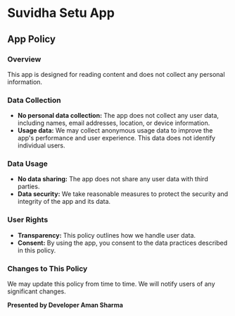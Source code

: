 # Suvidha Setu App

## App Policy

### Overview
This app is designed for reading content and does not collect any personal information.

### Data Collection
* **No personal data collection:** The app does not collect any user data, including names, email addresses, location, or device information.
* **Usage data:** We may collect anonymous usage data to improve the app's performance and user experience. This data does not identify individual users.

### Data Usage
* **No data sharing:** The app does not share any user data with third parties.
* **Data security:** We take reasonable measures to protect the security and integrity of the app and its data.

### User Rights
* **Transparency:** This policy outlines how we handle user data.
* **Consent:** By using the app, you consent to the data practices described in this policy.

### Changes to This Policy
We may update this policy from time to time. We will notify users of any significant changes.

**Presented by Developer Aman Sharma**
